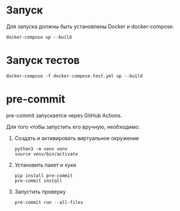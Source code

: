 # Запуск

Для запуска должны быть установлены Docker и docker-compose.

```shell
docker-compose up --build
```

# Запуск тестов

```shell
docker-compose -f docker-compose.test.yml up --build
```

# pre-commit

pre-commit запускается через GitHub Actions.

Для того чтобы запустить его вручную, необходимо:

1. Создать и активировать виртуальное окружение

    ```shell
    python3 -m venv venv
    source venv/bin/activate
    ```

2. Установить пакет и хуки

    ```shell
   pip install pre-commit
   pre-commit install
   ```

3. Запустить проверку

    ```shell
   pre-commit run --all-files
   ```
